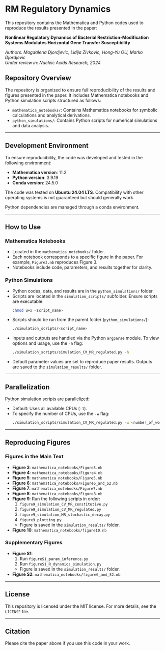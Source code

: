 # RM Regulatory Dynamics

This repository contains the Mathematica and Python codes used to reproduce the results presented in the paper:

**Nonlinear Regulatory Dynamics of Bacterial Restriction-Modification Systems Modulates Horizontal Gene Transfer Susceptibility**

*Authors: Magdalena Djordjevic, Lidija Zivkovic, Hong-Yu OU, Marko Djordjevic*  
*Under review in: Nucleic Acids Research, 2024*  

## Repository Overview

The repository is organized to ensure full reproducibility of the results and figures presented in the paper. It includes Mathematica notebooks and Python simulation scripts structured as follows:

- `mathematica_notebooks/`: Contains Mathematica notebooks for symbolic calculations and analytical derivations.
- `python_simulations/`: Contains Python scripts for numerical simulations and data analysis.

---

## Development Environment

To ensure reproducibility, the code was developed and tested in the following environment:

- **Mathematica version**: 11.2  
- **Python version**: 3.9.19  
- **Conda version**: 24.5.0  

The code was tested on **Ubuntu 24.04 LTS**. Compatibility with other operating systems is not guaranteed but should generally work.

Python dependencies are managed through a conda environment.

---

## How to Use

### **Mathematica Notebooks**
- Located in the `mathematica_notebooks/` folder.
- Each notebook corresponds to a specific figure in the paper. For example, `Figure3.nb` reproduces Figure 3.
- Notebooks include code, parameters, and results together for clarity.

### **Python Simulations**
- Python codes, data, and results are in the `python_simulations/` folder.
- Scripts are located in the `simulation_scripts/` subfolder. Ensure scripts are executable:
  ```bash
  chmod u+x <script_name>
  ```
- Scripts should be run from the parent folder (`python_simulations/`):
  ```bash
  ./simulation_scripts/<script_name>
  ```
- Inputs and outputs are handled via the Python `argparse` module. To view options and usage, use the `-h` flag:
  ```bash
  ./simulation_scripts/simulation_CV_MR_regulated.py -h
  ```
- Default parameter values are set to reproduce paper results. Outputs are saved to the `simulation_results/` folder.

---

## Parallelization
Python simulation scripts are parallelized:
- Default: Uses all available CPUs (`-1`).
- To specify the number of CPUs, use the `-w` flag:
  ```bash
  ./simulation_scripts/simulation_CV_MR_regulated.py -w <number_of_workers>
  ```

---

## Reproducing Figures

### **Figures in the Main Text**
- **Figure 3**: `mathematica_notebooks/Figure3.nb`
- **Figure 4**: `mathematica_notebooks/Figure4.nb`
- **Figure 5**: `mathematica_notebooks/Figure5.nb`
- **Figure 6**: `mathematica_notebooks/Figure6_and_S2.nb`
- **Figure 7**: `mathematica_notebooks/Figure7.nb`
- **Figure 8**: `mathematica_notebooks/Figure8.nb`
- **Figure 9**: Run the following scripts in order:
  1. `figure9_simulation_CV_MR_constitutive.py`
  2. `figure9_simulation_CV_MR_regulated.py`
  3. `figure9_simulation_MR_stochastic_decay.py`
  4. `figure9_plotting.py`
  - Figure is saved in the `simulation_results/` folder.
- **Figure 10**: `mathematica_notebooks/figure10.nb`
### **Supplementary Figures**
- **Figure S1**:
  1. Run `figureS1_param_inference.py`
  2. Run `figureS1_R_dynamics_simulation.py`
  - Figure is saved in the `simulation_results/` folder.
- **Figure S2**: `mathematica_notebooks/figure6_and_S2.nb`
---

## License
This repository is licensed under the MIT license. For more details, see the `LICENSE` file.

---

## Citation
Please cite the paper above if you use this code in your work.
